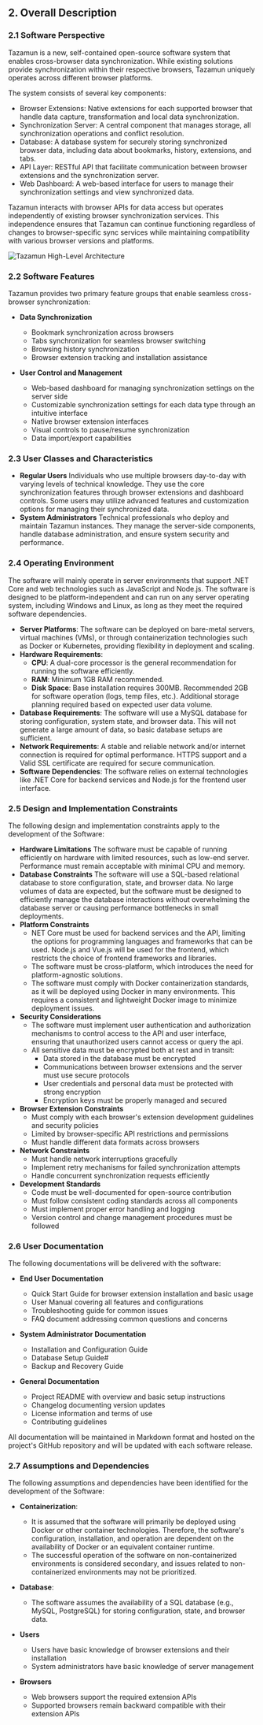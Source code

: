 ## 2. Overall Description

### 2.1 Software Perspective

Tazamun is a new, self-contained open-source software system that enables cross-browser data synchronization. While existing solutions provide synchronization within their respective browsers, Tazamun uniquely operates across different browser platforms.

The system consists of several key components:

- Browser Extensions: Native extensions for each supported browser that handle data capture, transformation and local data synchronization.
- Synchronization Server: A central component that manages storage, all synchronization operations and conflict resolution.
- Database: A database system for securely storing synchronized browser data, including data about bookmarks, history, extensions, and tabs.
- API Layer: RESTful API that facilitate communication between browser extensions and the synchronization server.
- Web Dashboard: A web-based interface for users to manage their synchronization settings and view synchronized data.

Tazamun interacts with browser APIs for data access but operates independently of existing browser synchronization services. This independence ensures that Tazamun can continue functioning regardless of changes to browser-specific sync services while maintaining compatibility with various browser versions and platforms.

![Tazamun High-Level Architecture](assets/High-Level-Architecture.png "Tazamun High-Level Architecture")

### 2.2 Software Features

Tazamun provides two primary feature groups that enable seamless cross-browser synchronization:

- **Data Synchronization**

  - Bookmark synchronization across browsers
  - Tabs synchronization for seamless browser switching
  - Browsing history synchronization
  - Browser extension tracking and installation assistance
- **User Control and Management**

  - Web-based dashboard for managing synchronization settings on the server side
  - Customizable synchronization settings for each data type through an intuitive interface
  - Native browser extension interfaces
  - Visual controls to pause/resume synchronization
  - Data import/export capabilities

### 2.3 User Classes and Characteristics

- **Regular Users**
  Individuals who use multiple browsers day-to-day with varying levels of technical knowledge. They use the core synchronization features through browser extensions and dashboard controls. Some users may utilize advanced features and customization options for managing their synchronized data.
- **System Administrators**
  Technical professionals who deploy and maintain Tazamun instances. They manage the server-side components, handle database administration, and ensure system security and performance.

### 2.4 Operating Environment

The software will mainly operate in server environments that support .NET Core and web technologies such as JavaScript and Node.js. The software is designed to be platform-independent and can run on any server operating system, including Windows and Linux, as long as they meet the required software dependencies.

- **Server Platforms**: The software can be deployed on bare-metal servers, virtual machines (VMs), or through containerization technologies such as Docker or Kubernetes, providing flexibility in deployment and scaling.
- **Hardware Requirements**:
  - **CPU**: A dual-core processor is the general recommendation for running the software efficiently.
  - **RAM**: Minimum 1GB RAM recommended.
  - **Disk Space**: Base installation requires 300MB. Recommended 2GB for software operation (logs, temp files, etc.). Additional storage planning required based on expected user data volume.
- **Database Requirements**: The software will use a MySQL database for storing configuration, system state, and browser data. This will not generate a large amount of data, so basic database setups are sufficient.
- **Network Requirements**: A stable and reliable network and/or internet connection is required for optimal performance. HTTPS support and a Valid SSL certificate are required for secure communication.
- **Software Dependencies**: The software relies on external technologies like .NET Core for backend services and Node.js for the frontend user interface.

### 2.5 Design and Implementation Constraints

The following design and implementation constraints apply to the development of the Software:

- **Hardware Limitations**
  The software must be capable of running efficiently on hardware with limited resources, such as low-end server. Performance must remain acceptable with minimal CPU and memory.
- **Database Constraints**
  The software will use a SQL-based relational database to store configuration, state, and browser data. No large volumes of data are expected, but the software must be designed to efficiently manage the database interactions without overwhelming the database server or causing performance bottlenecks in small deployments.
- **Platform Constraints**
  - NET Core must be used for backend services and the API, limiting the options for programming languages and frameworks that can be used. Node.js and Vue.js will be used for the frontend, which restricts the choice of frontend frameworks and libraries.
  - The software must be cross-platform, which introduces the need for platform-agnostic solutions.
  - The software must comply with Docker containerization standards, as it will be deployed using Docker in many environments. This requires a consistent and lightweight Docker image to minimize deployment issues.
- **Security Considerations**
  - The software must implement user authentication and authorization mechanisms to control access to the API and user interface, ensuring that unauthorized users cannot access or query the api.
  - All sensitive data must be encrypted both at rest and in transit:
    - Data stored in the database must be encrypted
    - Communications between browser extensions and the server must use secure protocols
    - User credentials and personal data must be protected with strong encryption
    - Encryption keys must be properly managed and secured
- **Browser Extension Constraints**
  - Must comply with each browser's extension development guidelines and security policies
  - Limited by browser-specific API restrictions and permissions
  - Must handle different data formats across browsers
- **Network Constraints**
  - Must handle network interruptions gracefully
  - Implement retry mechanisms for failed synchronization attempts
  - Handle concurrent synchronization requests efficiently
- **Development Standards**
  - Code must be well-documented for open-source contribution
  - Must follow consistent coding standards across all components
  - Must implement proper error handling and logging
  - Version control and change management procedures must be followed

### 2.6 User Documentation

The following documentations will be delivered with the software:

- **End User Documentation**

  - Quick Start Guide for browser extension installation and basic usage
  - User Manual covering all features and configurations
  - Troubleshooting guide for common issues
  - FAQ document addressing common questions and concerns
- **System Administrator Documentation**

  - Installation and Configuration Guide
  - Database Setup Guide#
  - Backup and Recovery Guide
- **General Documentation**

  - Project README with overview and basic setup instructions
  - Changelog documenting version updates
  - License information and terms of use
  - Contributing guidelines

All documentation will be maintained in Markdown format and hosted on the project's GitHub repository and will be updated with each software release.

### 2.7 Assumptions and Dependencies

The following assumptions and dependencies have been identified for the development of the Software:

- **Containerization**:

  - It is assumed that the software will primarily be deployed using Docker or other container technologies. Therefore, the software's configuration, installation, and operation are dependent on the availability of Docker or an equivalent container runtime.
  - The successful operation of the software on non-containerized environments is considered secondary, and issues related to non-containerized environments may not be prioritized.
- **Database**:

  - The software assumes the availability of a SQL database (e.g., MySQL, PostgreSQL) for storing configuration, state, and browser data.
- **Users**

  - Users have basic knowledge of browser extensions and their installation
  - System administrators have basic knowledge of server management
- **Browsers**

  - Web browsers support the required extension APIs
  - Supported browsers remain backward compatible with their extension APIs
